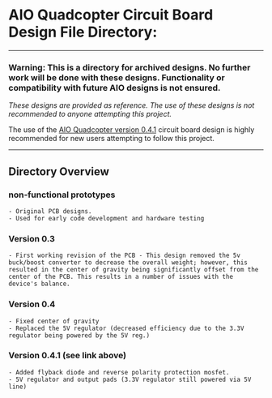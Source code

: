 # AIO Quadcopter Circuit Board Design File Directory:

---

### Warning: This is a directory for archived designs. No further work will be done with these designs. Functionality or compatibility with future AIO designs is not ensured.

*These designs are provided as reference. The use of these designs is not recommended to anyone attempting this project.*

The use of the [AIO Quadcopter version 0.4.1](https://github.com/MichaelD33/AIO-Quadcopter-Design/tree/master/circuitry/version%200.4.1) 
circuit board design is highly recommended for new users attempting to follow this project.

---

## Directory Overview

### non-functional prototypes
	- Original PCB designs.
	- Used for early code development and hardware testing

### Version 0.3
	- First working revision of the PCB - This design removed the 5v buck/boost converter to decrease the overall weight; however, this resulted in the center of gravity being significantly offset from the center of the PCB. This results in a number of issues with the device's balance.

### Version 0.4
	- Fixed center of gravity
	- Replaced the 5V regulator (decreased efficiency due to the 3.3V regulator being powered by the 5V reg.)
	
### Version 0.4.1 (see link above)
	- Added flyback diode and reverse polarity protection mosfet.
	- 5V regulator and output pads (3.3V regulator still powered via 5V line)
